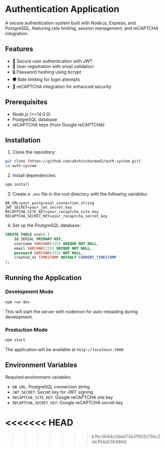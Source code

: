 # Authentication Application

A secure authentication system built with Node.js, Express, and PostgreSQL, featuring rate limiting, session management, and reCAPTCHA integration.

## Features

- 🔐 Secure user authentication with JWT
- 📝 User registration with email validation
- 🔒 Password hashing using bcrypt
- 🛡️ Rate limiting for login attempts
- 🤖 reCAPTCHA integration for enhanced security



## Prerequisites

- Node.js (>=14.0.0)
- PostgreSQL database
- reCAPTCHA keys (from Google reCAPTCHA)

## Installation

1. Clone the repository:
```bash
git clone (https://github.com/akshitsharma42/auth-system.git)
cd auth-system
```

2. Install dependencies:
```bash
npm install
```

3. Create a `.env` file in the root directory with the following variables:
```env
DB_URL=your_postgresql_connection_string
JWT_SECRET=your_jwt_secret_key
RECAPTCHA_SITE_KEY=your_recaptcha_site_key
RECAPTCHA_SECRET_KEY=your_recaptcha_secret_key
```

4. Set up the PostgreSQL database:
```sql
CREATE TABLE users (
    id SERIAL PRIMARY KEY,
    username VARCHAR(255) UNIQUE NOT NULL,
    email VARCHAR(255) UNIQUE NOT NULL,
    password VARCHAR(255) NOT NULL,
    created_at TIMESTAMP DEFAULT CURRENT_TIMESTAMP
);
```

## Running the Application

### Development Mode
```bash
npm run dev
```
This will start the server with nodemon for auto-reloading during development.

### Production Mode
```bash
npm start
```

The application will be available at `http://localhost:3000`






## Environment Variables

Required environment variables:
- `DB_URL`: PostgreSQL connection string
- `JWT_SECRET`: Secret key for JWT signing
- `RECAPTCHA_SITE_KEY`: Google reCAPTCHA site key
- `RECAPTCHA_SECRET_KEY`: Google reCAPTCHA secret key

<<<<<<< HEAD
=======

>>>>>>> b7ec0b84c0dad73a31902c13bc2de354a536486d
